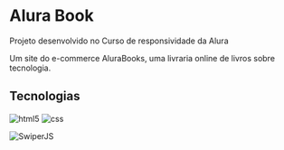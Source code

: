 <h1>Alura Book</h1>
<p>Projeto desenvolvido no Curso de responsividade da Alura</p>
<p>Um site do e-commerce AluraBooks, uma livraria online de livros sobre tecnologia.</p>

## Tecnologias

<img align="center" alt="html5" src="https://img.shields.io/badge/HTML5-E34F26?style=for-the-badge&logo=html5&logoColor=white"/>

<img align="center" alt="css" src="https://img.shields.io/badge/CSS3-1572B6?style=for-the-badge&logo=css3&logoColor=white"/>

![SwiperJS](https://img.shields.io/badge/-SwiperJS-6332F6?style=flat&logo=swiper&logoColor=white)
